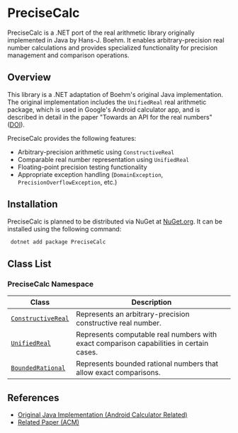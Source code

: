 # PreciseCalc

PreciseCalc is a .NET port of the real arithmetic library originally implemented in Java by Hans-J. Boehm.
It enables arbitrary-precision real number calculations and provides specialized functionality
for precision management and comparison operations.

## Overview

This library is a .NET adaptation of Boehm's original Java implementation.
The original implementation includes the `UnifiedReal` real arithmetic package,
which is used in Google's Android calculator app, and is described in detail in the paper
"Towards an API for the real numbers" ([DOI](https://dl.acm.org/doi/10.1145/3385412.3386037)).

PreciseCalc provides the following features:
- Arbitrary-precision arithmetic using `ConstructiveReal`
- Comparable real number representation using `UnifiedReal`
- Floating-point precision testing functionality
- Appropriate exception handling (`DomainException`, `PrecisionOverflowException`, etc.)

## Installation

PreciseCalc is planned to be distributed via NuGet at [NuGet.org](https://www.nuget.org/packages/PreciseCalc/).
It can be installed using the following command:

```sh
 dotnet add package PreciseCalc
```

## Class List

### PreciseCalc Namespace

| Class                                                                                                        | Description                                                                             |
|--------------------------------------------------------------------------------------------------------------|-----------------------------------------------------------------------------------------|
| [`ConstructiveReal`](https://github.com/matarillo/PreciseCalc/blob/main/doc/PreciseCalc.ConstructiveReal.md) | Represents an arbitrary-precision constructive real number.                             |
| [`UnifiedReal`](https://github.com/matarillo/PreciseCalc/blob/main/doc/PreciseCalc.UnifiedReal.md)           | Represents computable real numbers with exact comparison capabilities in certain cases. |
| [`BoundedRational`](https://github.com/matarillo/PreciseCalc/blob/main/doc/PreciseCalc.BoundedRational.md)   | Represents bounded rational numbers that allow exact comparisons.                       |



## References

- [Original Java Implementation (Android Calculator Related)](https://android-review.googlesource.com/c/platform/art/+/1012109)
- [Related Paper (ACM)](https://dl.acm.org/doi/10.1145/3385412.3386037)
